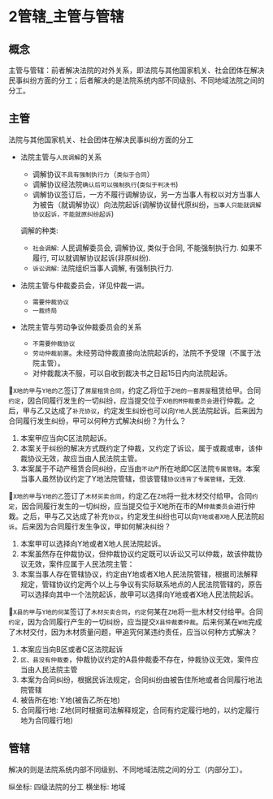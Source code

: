 # 2管辖_主管与管辖

## 概念
主管与管辖：前者解决法院的对外关系，即法院与其他国家机关、社会团体在解决民事纠纷方面的分工；后者解决的是法院系统内部不同级别、不同地域法院之间的分工。


## 主管
法院与其他国家机关、社会团体在解决民事纠纷方面的分工


- 法院主管与`人民调解`的关系
    - 调解协议`不具有强制执行力`（`类似于合同`）
    - 调解协议经法院`确认后可以强制执行`(`类似于判决书`)
    - 调解协议签订后，一方不履行调解协议，另一方当事人有权以对方当事人为被告（就调解协议）向法院起诉(调解协议替代原纠纷，`当事人只能就调解协议起诉，不能就原纠纷起诉`)

    调解的种类:
    - `社会调解`: 人民调解委员会, 调解协议, 类似于合同, 不能强制执行力. 如果不履行, 可以就调解协议起诉(非原纠纷).
    - `诉讼调解`: 法院组织当事人调解, 有强制执行力.


- 法院主管与仲裁委员会，详见仲裁一讲。
    - `需要仲裁协议`
    - `一裁终局`

- 法院主管与劳动争议仲裁委员会的关系

    - `不需要仲裁协议`
    - `劳动仲裁前置`。未经劳动仲裁直接向法院起诉的，法院不予受理（不属于法院主管）。
    - 对仲裁裁决不服，可以自收到裁决书之日起15日内向法院起诉。



🍐`X地的甲`与`Y地的乙`签订了`房屋租赁合同`，约定乙将位于`Z地的一套房屋`租赁给甲。合同`约定`，因合同履行发生的一切纠纷，应当提交位于`X地的M仲裁委员会`进行仲裁。之后，甲与乙又达成了`补充协议`，约定发生纠纷也可以向`Y地`人民法院起诉。后来因为合同履行发生纠纷，甲可以何种方式解决纠纷？为什么？

1. 本案甲应当向C区法院起诉。
2. 本案关于纠纷的解决方式既约定了仲裁，又约定了诉讼，属于或裁或审，该仲裁协议无效，故应当由人民法院主管。
3. 本案属于不动产租赁合同纠纷，应当由`不动产`所在地即C区法院`专属管辖`。本案当事人虽然协议约定了Y地法院管辖，但该管辖`协议违背了专属管辖`，无效.


🍐`X地的甲`与`Y地的乙`签订了`木材买卖合同`，约定乙在`Z地`将一批木材交付给甲。合同`约定`，因合同履行发生的一切纠纷，应当提交位于X地所在市的M`仲裁委员会`进行仲栽。之后，甲与乙又达成了补充`协议`，约定发生纠纷也可以向`Y地或者X地`人民法院`起诉`。后来因为合同履行发生争议，甲如何解决纠纷？


1. 本案甲可以选择向Y地或者X地人民法院起诉。
2. 本案虽然存在仲裁协议，但仲裁协议约定既可以诉讼又可以仲裁，故该仲裁协议无效，案件应属于人民法院主管：
3. 本案当事人存在管辖协议，约定由Y地或者X地人民法院管辖，根据司法解释规定，管辖协议约定两个以上与争议有实际联系地点的人民法院管辖的，原告可以选择向其中一个法院起诉，故甲可以选择向Y地或者X地人民法院起诉。


🍐`X县的甲`与`Y地的何某`签订了`木材买卖合同`，`约定`何某在`Z地`将一批木材交付给甲。合同`约定`，因为合同履行产生的一切纠纷，应当提交`X县仲裁委仲裁`。后来何某在`W地`完成了木材交付，因为木材质量问题，甲追究何某违约责任，应当以何种方式解决？


1. 本案应当向B区或者C区法院起诉
2. `区、县没有仲裁委`，仲裁协议约定的A县仲裁委不存在，仲裁协议无效，案件应当由人民法院主管
3. 本案为合同纠纷，根据民诉法规定，合同纠纷由被告住所地或者合同履行地法院管辖
4. 被告所在地: Y地(被告乙所在地)
5. 合同履行地: Z地(同时根据司法解释规定，合同有约定履行地的，以约定履行地为合同履行地)



## 管辖
解决的则是法院系统内部不同级别、不同地域法院之间的分工（内部分工）。

纵坐标: 四级法院的分工
横坐标: 地域







